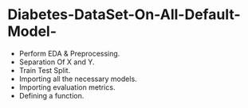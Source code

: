 # Diabetes-DataSet-On-All-Default-Model-
- Perform EDA & Preprocessing.
- Separation Of X and Y.
- Train Test Split.
- Importing all the necessary models.
- Importing evaluation metrics.
- Defining a function.
